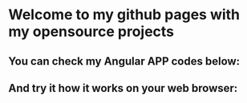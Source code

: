 # **Welcome to my github pages with my opensource projects**

## You can check my Angular APP codes below: 
## And try it how it works on your web browser:
